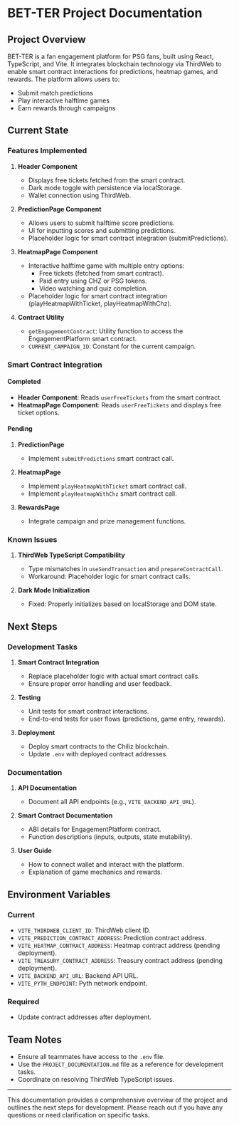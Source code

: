 # BET-TER Project Documentation

## Project Overview
BET-TER is a fan engagement platform for PSG fans, built using React, TypeScript, and Vite. It integrates blockchain technology via ThirdWeb to enable smart contract interactions for predictions, heatmap games, and rewards. The platform allows users to:

- Submit match predictions
- Play interactive halftime games
- Earn rewards through campaigns

## Current State
### Features Implemented
1. **Header Component**
   - Displays free tickets fetched from the smart contract.
   - Dark mode toggle with persistence via localStorage.
   - Wallet connection using ThirdWeb.

2. **PredictionPage Component**
   - Allows users to submit halftime score predictions.
   - UI for inputting scores and submitting predictions.
   - Placeholder logic for smart contract integration (submitPredictions).

3. **HeatmapPage Component**
   - Interactive halftime game with multiple entry options:
     - Free tickets (fetched from smart contract).
     - Paid entry using CHZ or PSG tokens.
     - Video watching and quiz completion.
   - Placeholder logic for smart contract integration (playHeatmapWithTicket, playHeatmapWithChz).

4. **Contract Utility**
   - `getEngagementContract`: Utility function to access the EngagementPlatform smart contract.
   - `CURRENT_CAMPAIGN_ID`: Constant for the current campaign.

### Smart Contract Integration
#### Completed
- **Header Component**: Reads `userFreeTickets` from the smart contract.
- **HeatmapPage Component**: Reads `userFreeTickets` and displays free ticket options.

#### Pending
1. **PredictionPage**
   - Implement `submitPredictions` smart contract call.

2. **HeatmapPage**
   - Implement `playHeatmapWithTicket` smart contract call.
   - Implement `playHeatmapWithChz` smart contract call.

3. **RewardsPage**
   - Integrate campaign and prize management functions.

### Known Issues
1. **ThirdWeb TypeScript Compatibility**
   - Type mismatches in `useSendTransaction` and `prepareContractCall`.
   - Workaround: Placeholder logic for smart contract calls.

2. **Dark Mode Initialization**
   - Fixed: Properly initializes based on localStorage and DOM state.

## Next Steps
### Development Tasks
1. **Smart Contract Integration**
   - Replace placeholder logic with actual smart contract calls.
   - Ensure proper error handling and user feedback.

2. **Testing**
   - Unit tests for smart contract interactions.
   - End-to-end tests for user flows (predictions, game entry, rewards).

3. **Deployment**
   - Deploy smart contracts to the Chiliz blockchain.
   - Update `.env` with deployed contract addresses.

### Documentation
1. **API Documentation**
   - Document all API endpoints (e.g., `VITE_BACKEND_API_URL`).

2. **Smart Contract Documentation**
   - ABI details for EngagementPlatform contract.
   - Function descriptions (inputs, outputs, state mutability).

3. **User Guide**
   - How to connect wallet and interact with the platform.
   - Explanation of game mechanics and rewards.

## Environment Variables
### Current
- `VITE_THIRDWEB_CLIENT_ID`: ThirdWeb client ID.
- `VITE_PREDICTION_CONTRACT_ADDRESS`: Prediction contract address.
- `VITE_HEATMAP_CONTRACT_ADDRESS`: Heatmap contract address (pending deployment).
- `VITE_TREASURY_CONTRACT_ADDRESS`: Treasury contract address (pending deployment).
- `VITE_BACKEND_API_URL`: Backend API URL.
- `VITE_PYTH_ENDPOINT`: Pyth network endpoint.

### Required
- Update contract addresses after deployment.

## Team Notes
- Ensure all teammates have access to the `.env` file.
- Use the `PROJECT_DOCUMENTATION.md` file as a reference for development tasks.
- Coordinate on resolving ThirdWeb TypeScript issues.

---
This documentation provides a comprehensive overview of the project and outlines the next steps for development. Please reach out if you have any questions or need clarification on specific tasks.
